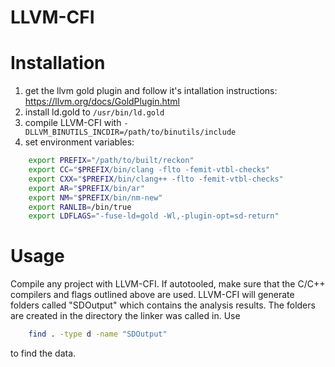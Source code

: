 # LLVM-CFI

Installation
============

1. get the llvm gold plugin and follow it's intallation instructions: https://llvm.org/docs/GoldPlugin.html
2. install ld.gold to ```/usr/bin/ld.gold```
3. compile LLVM-CFI with ```-DLLVM_BINUTILS_INCDIR=/path/to/binutils/include```
4. set environment variables:
```bash
    export PREFIX="/path/to/built/reckon"
    export CC="$PREFIX/bin/clang -flto -femit-vtbl-checks"
    export CXX="$PREFIX/bin/clang++ -flto -femit-vtbl-checks"
    export AR="$PREFIX/bin/ar"
    export NM="$PREFIX/bin/nm-new"
    export RANLIB=/bin/true
    export LDFLAGS="-fuse-ld=gold -Wl,-plugin-opt=sd-return"
```
Usage
=====

Compile any project with LLVM-CFI. If autotooled, make sure that the C/C++ compilers and flags outlined above are used.
LLVM-CFI will generate folders called "SDOutput" which contains the analysis results. The folders are created in the directory the
linker was called in. Use 
```bash
    find . -type d -name "SDOutput"
```
to find the data.
